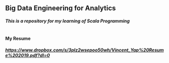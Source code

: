 ## Big Data Engineering for Analytics 
##### This is a repository for my learning of Scala Programming
#
#
#
#### My Resume 
##### https://www.dropbox.com/s/3plz2wsepoo50wh/Vincent_Yap%20Resume%202019.pdf?dl=0

